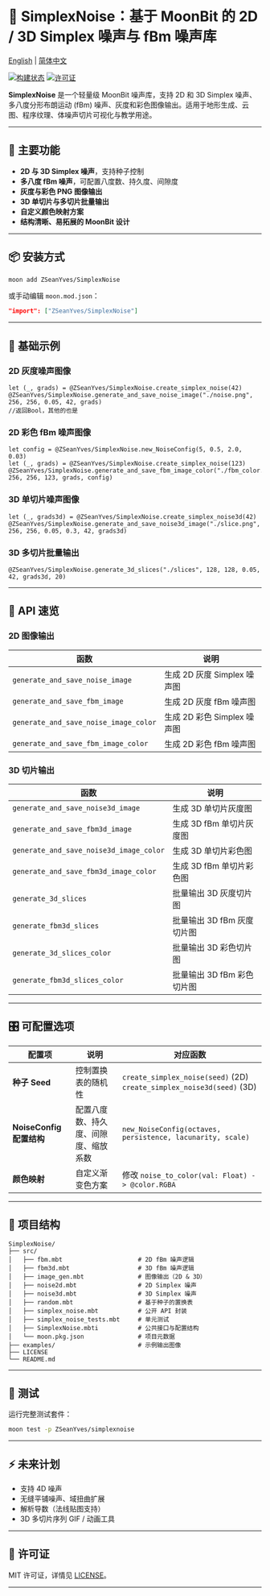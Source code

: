 # 🎨 SimplexNoise：基于 MoonBit 的 2D / 3D Simplex 噪声与 fBm 噪声库

[English](https://github.com/ZSeanYves/SimplexNoise/blob/main/README.md) | [简体中文](https://github.com/ZSeanYves/SimplexNoise/blob/main/README_zh_CN.md)

[![构建状态](https://img.shields.io/github/actions/workflow/status/ZSeanYves/SimplexNoise/simplex_noise_ci.yml)](https://github.com/ZSeanYves/SimplexNoise/actions)
[![许可证](https://img.shields.io/github/license/ZSeanYves/SimplexNoise)](LICENSE)

**SimplexNoise** 是一个轻量级 MoonBit 噪声库，支持 2D 和 3D Simplex 噪声、多八度分形布朗运动 (fBm) 噪声、灰度和彩色图像输出。适用于地形生成、云图、程序纹理、体噪声切片可视化与教学用途。

---

## 🚀 主要功能

* **2D 与 3D Simplex 噪声**，支持种子控制
* **多八度 fBm 噪声**，可配置八度数、持久度、间隙度
* **灰度与彩色 PNG 图像输出**
* **3D 单切片与多切片批量输出**
* **自定义颜色映射方案**
* **结构清晰、易拓展的 MoonBit 设计**

---

## 📦 安装方式

```bash
moon add ZSeanYves/SimplexNoise
```

或手动编辑 `moon.mod.json`：

```json
"import": ["ZSeanYves/SimplexNoise"]
```

---

## 🎨 基础示例

### 2D 灰度噪声图像

```moonbit
let (_, grads) = @ZSeanYves/SimplexNoise.create_simplex_noise(42)
@ZSeanYves/SimplexNoise.generate_and_save_noise_image("./noise.png", 256, 256, 0.05, 42, grads)
//返回Bool，其他的也是
```

### 2D 彩色 fBm 噪声图像

```moonbit
let config = @ZSeanYves/SimplexNoise.new_NoiseConfig(5, 0.5, 2.0, 0.03)
let (_, grads) = @ZSeanYves/SimplexNoise.create_simplex_noise(123)
@ZSeanYves/SimplexNoise.generate_and_save_fbm_image_color("./fbm_color.png", 256, 256, 123, grads, config)
```

### 3D 单切片噪声图像

```moonbit
let (_, grads3d) = @ZSeanYves/SimplexNoise.create_simplex_noise3d(42)
@ZSeanYves/SimplexNoise.generate_and_save_noise3d_image("./slice.png", 256, 256, 0.05, 0.3, 42, grads3d)
```

### 3D 多切片批量输出

```moonbit
@ZSeanYves/SimplexNoise.generate_3d_slices("./slices", 128, 128, 0.05, 42, grads3d, 20)
```

---

## 📘 API 速览

### 2D 图像输出

| 函数                                    | 说明                   |
| ------------------------------------- | -------------------- |
| `generate_and_save_noise_image`       | 生成 2D 灰度 Simplex 噪声图 |
| `generate_and_save_fbm_image`         | 生成 2D 灰度 fBm 噪声图     |
| `generate_and_save_noise_image_color` | 生成 2D 彩色 Simplex 噪声图 |
| `generate_and_save_fbm_image_color`   | 生成 2D 彩色 fBm 噪声图     |

### 3D 切片输出

| 函数                                      | 说明                |
| --------------------------------------- | ----------------- |
| `generate_and_save_noise3d_image`       | 生成 3D 单切片灰度图      |
| `generate_and_save_fbm3d_image`         | 生成 3D fBm 单切片灰度图  |
| `generate_and_save_noise3d_image_color` | 生成 3D 单切片彩色图      |
| `generate_and_save_fbm3d_image_color`   | 生成 3D fBm 单切片彩色图  |
| `generate_3d_slices`                    | 批量输出 3D 灰度切片图     |
| `generate_fbm3d_slices`                 | 批量输出 3D fBm 灰度切片图 |
| `generate_3d_slices_color`              | 批量输出 3D 彩色切片图     |
| `generate_fbm3d_slices_color`           | 批量输出 3D fBm 彩色切片图 |

---

## 🎛️ 可配置选项

| 配置项                  | 说明                 | 对应函数                                                                       |
| -------------------- | ------------------ | -------------------------------------------------------------------------- |
| **种子 Seed**          | 控制置换表的随机性          | `create_simplex_noise(seed)` (2D) <br> `create_simplex_noise3d(seed)` (3D) |
| **NoiseConfig 配置结构** | 配置八度数、持久度、间隙度、缩放系数 | `new_NoiseConfig(octaves, persistence, lacunarity, scale)`                 |
| **颜色映射**             | 自定义渐变色方案           | 修改 `noise_to_color(val: Float) -> @color.RGBA`                             |

---

## 📂 项目结构

```
SimplexNoise/
├── src/
│   ├── fbm.mbt                     # 2D fBm 噪声逻辑
│   ├── fbm3d.mbt                   # 3D fBm 噪声逻辑
│   ├── image_gen.mbt               # 图像输出（2D & 3D）
│   ├── noise2d.mbt                 # 2D Simplex 噪声
│   ├── noise3d.mbt                 # 3D Simplex 噪声
│   ├── random.mbt                  # 基于种子的置换表
│   ├── simplex_noise.mbt           # 公开 API 封装
│   ├── simplex_noise_tests.mbt     # 单元测试
│   ├── SimplexNoise.mbti           # 公共接口与配置结构
│   └── moon.pkg.json               # 项目元数据
├── examples/                       # 示例输出图像
├── LICENSE
└── README.md
```

---

## 🧪 测试

运行完整测试套件：

```bash
moon test -p ZSeanYves/simplexnoise
```

---

## ⚡ 未来计划

* 支持 4D 噪声
* 无缝平铺噪声、域扭曲扩展
* 解析导数（法线贴图支持）
* 3D 多切片序列 GIF / 动画工具

---

## 📜 许可证

MIT 许可证，详情见 [LICENSE](./LICENSE)。

---

